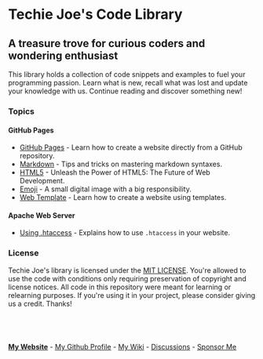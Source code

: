 <h1 id="_hero-title">Techie Joe's Code Library</h1>

A treasure trove for curious coders and wondering enthusiast
---

This library holds a collection of code snippets and examples to fuel your programming passion. Learn what is new, recall what was lost and update your knowledge with us. Continue reading and discover something new!

### Topics

#### GitHub Pages
- [GitHub Pages](github-pages) - Learn how to create a website directly from a GitHub repository.
- [Markdown](markdown) - Tips and tricks on mastering markdown syntaxes.
- [HTML5](html5) - Unleash the Power of HTML5: The Future of Web Development.
- [Emoji](emoji) - A small digital image with a big responsibility.
- [Web Template](web-template) - Learn how to create a website using templates.

#### Apache Web Server
- [Using .htaccess](./htaccess/) - Explains how to use `.htaccess` in your website.

### License
Techie Joe's library is licensed under the [MIT LICENSE](//github.com/techie-joe/library/blob/main/LICENSE). You're allowed to use the code with conditions only requiring preservation of copyright and license notices. All code in this repository were meant for learning or relearning purposes. If you're using it in your project, please consider giving us a credit. Thanks!


&nbsp;  
---

**[My Website][website]** - [My Github Profile][profile] - [My Wiki][wiki] - [Discussions][discussions] - [Sponsor Me][sponsor]

[website]: //techie-joe.github.io "Techie Joe's Website"
[profile]: //github.com/techie-joe "Techie Joe's GitHub Profile"
[wiki]: //github.com/techie-joe/techie-joe/wiki "Techie Joe's Wiki"
[discussions]: //github.com/techie-joe/techie-joe/discussions "Techie Joe's Discussions"
[gists]:   //gist.github.com/techie-joe "Techie Joe's Gists"
[sponsor]: //github.com/sponsors/techie-joe "☕️ Buy me a coffee .."
